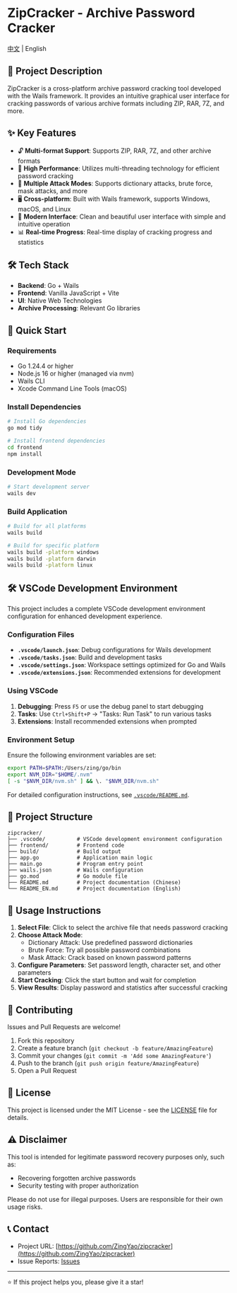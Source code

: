 # ZipCracker - Archive Password Cracker

[中文](README.md) | English

## 📖 Project Description

ZipCracker is a cross-platform archive password cracking tool developed with the Wails framework. It provides an intuitive graphical user interface for cracking passwords of various archive formats including ZIP, RAR, 7Z, and more.

## ✨ Key Features

- 🔓 **Multi-format Support**: Supports ZIP, RAR, 7Z, and other archive formats
- 🚀 **High Performance**: Utilizes multi-threading technology for efficient password cracking
- 🎯 **Multiple Attack Modes**: Supports dictionary attacks, brute force, mask attacks, and more
- 🖥️ **Cross-platform**: Built with Wails framework, supports Windows, macOS, and Linux
- 🎨 **Modern Interface**: Clean and beautiful user interface with simple and intuitive operation
- 📊 **Real-time Progress**: Real-time display of cracking progress and statistics

## 🛠️ Tech Stack

- **Backend**: Go + Wails
- **Frontend**: Vanilla JavaScript + Vite
- **UI**: Native Web Technologies
- **Archive Processing**: Relevant Go libraries

## 🚀 Quick Start

### Requirements

- Go 1.24.4 or higher
- Node.js 16 or higher (managed via nvm)
- Wails CLI
- Xcode Command Line Tools (macOS)

### Install Dependencies

```bash
# Install Go dependencies
go mod tidy

# Install frontend dependencies
cd frontend
npm install
```

### Development Mode

```bash
# Start development server
wails dev
```

### Build Application

```bash
# Build for all platforms
wails build

# Build for specific platform
wails build -platform windows
wails build -platform darwin
wails build -platform linux
```

## 🛠️ VSCode Development Environment

This project includes a complete VSCode development environment configuration for enhanced development experience.

### Configuration Files

- **`.vscode/launch.json`**: Debug configurations for Wails development
- **`.vscode/tasks.json`**: Build and development tasks
- **`.vscode/settings.json`**: Workspace settings optimized for Go and Wails
- **`.vscode/extensions.json`**: Recommended extensions for development

### Using VSCode

1. **Debugging**: Press `F5` or use the debug panel to start debugging
2. **Tasks**: Use `Ctrl+Shift+P` → "Tasks: Run Task" to run various tasks
3. **Extensions**: Install recommended extensions when prompted

### Environment Setup

Ensure the following environment variables are set:

```bash
export PATH=$PATH:/Users/zing/go/bin
export NVM_DIR="$HOME/.nvm"
[ -s "$NVM_DIR/nvm.sh" ] && \. "$NVM_DIR/nvm.sh"
```

For detailed configuration instructions, see [`.vscode/README.md`](.vscode/README.md).

## 📁 Project Structure

```
zipcracker/
├── .vscode/          # VSCode development environment configuration
├── frontend/         # Frontend code
├── build/            # Build output
├── app.go            # Application main logic
├── main.go           # Program entry point
├── wails.json        # Wails configuration
├── go.mod            # Go module file
├── README.md         # Project documentation (Chinese)
└── README_EN.md      # Project documentation (English)
```

## 🎯 Usage Instructions

1. **Select File**: Click to select the archive file that needs password cracking
2. **Choose Attack Mode**:
   - Dictionary Attack: Use predefined password dictionaries
   - Brute Force: Try all possible password combinations
   - Mask Attack: Crack based on known password patterns
3. **Configure Parameters**: Set password length, character set, and other parameters
4. **Start Cracking**: Click the start button and wait for completion
5. **View Results**: Display password and statistics after successful cracking

## 🤝 Contributing

Issues and Pull Requests are welcome!

1. Fork this repository
2. Create a feature branch (`git checkout -b feature/AmazingFeature`)
3. Commit your changes (`git commit -m 'Add some AmazingFeature'`)
4. Push to the branch (`git push origin feature/AmazingFeature`)
5. Open a Pull Request

## 📄 License

This project is licensed under the MIT License - see the [LICENSE](LICENSE) file for details.

## ⚠️ Disclaimer

This tool is intended for legitimate password recovery purposes only, such as:

- Recovering forgotten archive passwords
- Security testing with proper authorization

Please do not use for illegal purposes. Users are responsible for their own usage risks.

## 📞 Contact

- Project URL: [https://github.com/ZingYao/zipcracker](https://github.com/ZingYao/zipcracker)
- Issue Reports: [Issues](https://github.com/ZingYao/zipcracker/issues)

---

⭐ If this project helps you, please give it a star!
